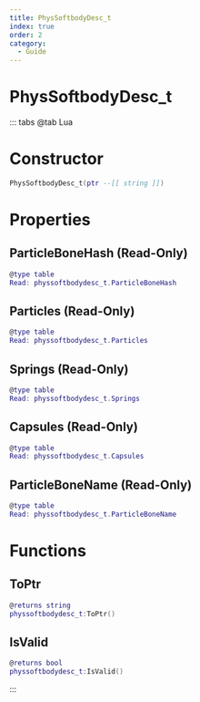 ```yaml
---
title: PhysSoftbodyDesc_t
index: true
order: 2
category:
  - Guide
---
```


# PhysSoftbodyDesc_t

::: tabs
@tab Lua
# Constructor
```lua
PhysSoftbodyDesc_t(ptr --[[ string ]])
```
# Properties
## ParticleBoneHash (Read-Only)
```lua
@type table
Read: physsoftbodydesc_t.ParticleBoneHash
```
## Particles (Read-Only)
```lua
@type table
Read: physsoftbodydesc_t.Particles
```
## Springs (Read-Only)
```lua
@type table
Read: physsoftbodydesc_t.Springs
```
## Capsules (Read-Only)
```lua
@type table
Read: physsoftbodydesc_t.Capsules
```
## ParticleBoneName (Read-Only)
```lua
@type table
Read: physsoftbodydesc_t.ParticleBoneName
```
# Functions
## ToPtr
```lua
@returns string
physsoftbodydesc_t:ToPtr()
```
## IsValid
```lua
@returns bool
physsoftbodydesc_t:IsValid()
```

:::